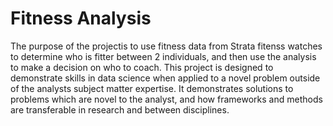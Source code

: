 # Fitness Analysis

The purpose of the projectis to use fitness data from Strata fitenss watches to determine who is fitter between 2 individuals, and then use the analysis to make a decision on who to coach. This project is designed to demonstrate skills in data science when applied to a novel problem outside of the analysts subject matter expertise. It demonstrates solutions to problems which are novel to the analyst, and how frameworks and methods are transferable in research and between disciplines.
